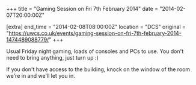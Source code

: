 +++
title = "Gaming Session on Fri 7th February 2014"
date = "2014-02-07T20:00:00Z"

[extra]
end_time = "2014-02-08T08:00:00Z"
location = "DCS"
original = "https://uwcs.co.uk/events/gaming-session-on-fri-7th-february-2014-1474489088779/"
+++

Usual Friday night gaming, loads of consoles and PCs to use. You don't need to bring anything, just turn up :)

If you don't have access to the building, knock on the window of the room we're in and we'll let you in.

